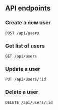 ## API endpoints

### Create a new user

```
POST /api/users
```

### Get list of users

```
GET /api/users
```

### Update a user

```
PUT /api/users/:id
```

### Delete a user

```
DELETE /api/users/:id
```
